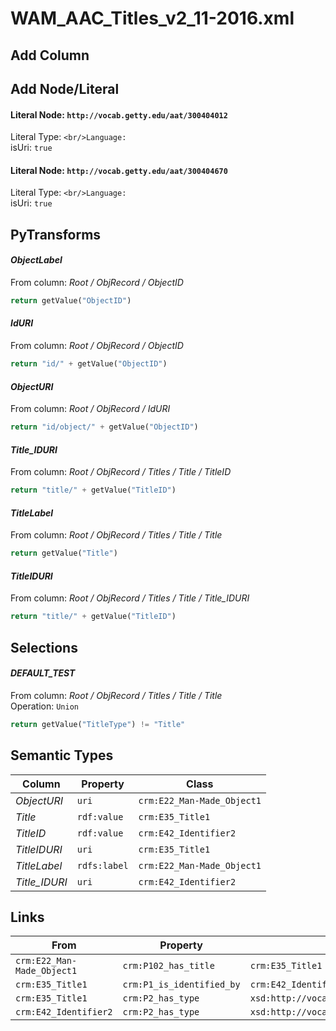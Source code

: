 # WAM_AAC_Titles_v2_11-2016.xml

## Add Column

## Add Node/Literal
#### Literal Node: `http://vocab.getty.edu/aat/300404012`
Literal Type: ``
<br/>Language: ``
<br/>isUri: `true`

#### Literal Node: `http://vocab.getty.edu/aat/300404670`
Literal Type: ``
<br/>Language: ``
<br/>isUri: `true`


## PyTransforms
#### _ObjectLabel_
From column: _Root / ObjRecord / ObjectID_
``` python
return getValue("ObjectID")
```

#### _IdURI_
From column: _Root / ObjRecord / ObjectID_
``` python
return "id/" + getValue("ObjectID")
```

#### _ObjectURI_
From column: _Root / ObjRecord / IdURI_
``` python
return "id/object/" + getValue("ObjectID")
```

#### _Title_IDURI_
From column: _Root / ObjRecord / Titles / Title / TitleID_
``` python
return "title/" + getValue("TitleID")
```

#### _TitleLabel_
From column: _Root / ObjRecord / Titles / Title / Title_
``` python
return getValue("Title")
```

#### _TitleIDURI_
From column: _Root / ObjRecord / Titles / Title / Title_IDURI_
``` python
return "title/" + getValue("TitleID")
```


## Selections
#### _DEFAULT_TEST_
From column: _Root / ObjRecord / Titles / Title / Title_
<br>Operation: `Union`
``` python
return getValue("TitleType") != "Title"
```


## Semantic Types
| Column | Property | Class |
|  ----- | -------- | ----- |
| _ObjectURI_ | `uri` | `crm:E22_Man-Made_Object1`|
| _Title_ | `rdf:value` | `crm:E35_Title1`|
| _TitleID_ | `rdf:value` | `crm:E42_Identifier2`|
| _TitleIDURI_ | `uri` | `crm:E35_Title1`|
| _TitleLabel_ | `rdfs:label` | `crm:E22_Man-Made_Object1`|
| _Title_IDURI_ | `uri` | `crm:E42_Identifier2`|


## Links
| From | Property | To |
|  --- | -------- | ---|
| `crm:E22_Man-Made_Object1` | `crm:P102_has_title` | `crm:E35_Title1`|
| `crm:E35_Title1` | `crm:P1_is_identified_by` | `crm:E42_Identifier2`|
| `crm:E35_Title1` | `crm:P2_has_type` | `xsd:http://vocab.getty.edu/aat/300404670`|
| `crm:E42_Identifier2` | `crm:P2_has_type` | `xsd:http://vocab.getty.edu/aat/300404012`|
